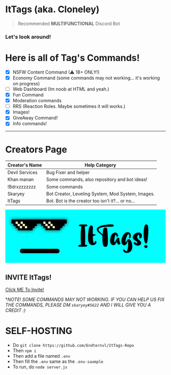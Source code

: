 # ItTags (aka. Cloneley)
> Recommended **MULTIFUNCTIONAL** Discord Bot
 ### Let's look around!


 # Here is all of Tag's Commands!

 - [x] NSFW Content Command (⚠ 18+ ONLY!)
 - [x] Economy Command (some commands may not working... it's working on progress)
 - [ ] Web Dashboard (Im noob at HTML and yeah.)
 - [x] Fun Command
 - [x] Moderation commands
 - [ ] RRS (Reaction Roles. Maybe sometimes it will works.)
 - [x] Images!
 - [x] GiveAway Command!
 - [x] Info commands!

----
# Creators Page

Creator's Name | Help Category
------------ | -------------
Devil Services | Bug Fixer and helper
Khan manan | Some commands, also repository and bot ideas!
!Bdrxzzzzzzz | Some commands
Skaryey | Bot Creator, Leveling System, Mod System, Images.
ItTags | Bot. Bot is the creator too isn't it?... or no...

![GitHub Logo](https://raw.githubusercontent.com/Endternvl/Images/main/aaaa.png)

## INVITE ItTags!
[Click ME To Invite!](https://discord.com/oauth2/authorize?client_id=815780538345717802&scope=bot&permissions=2147483647)

**NOTE! SOME COMMANDS MAY NOT WORKING. IF YOU CAN HELP US FIX THE COMMANDS, PLEASE DM `skaryey#5622` AND I WILL GIVE YOU A CREDIT :)*


# SELF-HOSTING
- Do `git clone https://github.com/Endternvl/ItTags-Repo`
- Then `npm i`
- Then add a file named `.env`
- Then fill the `.env` same as the `.env-saxmple`
- To run, do `node server.js`
